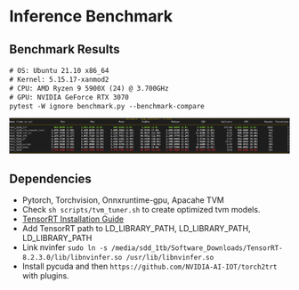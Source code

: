 # Inference Benchmark


## Benchmark Results
```shell script
# OS: Ubuntu 21.10 x86_64 
# Kernel: 5.15.17-xanmod2 
# CPU: AMD Ryzen 9 5900X (24) @ 3.700GHz 
# GPU: NVIDIA GeForce RTX 3070 
pytest -W ignore benchmark.py --benchmark-compare
```
![Benchmark Results](image/infer.png?raw=true)

## Dependencies
* Pytorch, Torchvision, Onnxruntime-gpu, Apacahe TVM
* Check `sh scripts/tvm_tuner.sh` to create optimized tvm models.
* [TensorRT Installation Guide](https://docs.nvidia.com/deeplearning/tensorrt/install-guide/index.html)
* Add TensorRT path to LD_LIBRARY_PATH, LD_LIBRARY_PATH, LD_LIBRARY_PATH
* Link nvinfer `sudo ln -s /media/sdd_1tb/Software_Downloads/TensorRT-8.2.3.0/lib/libnvinfer.so /usr/lib/libnvinfer.so`
* Install pycuda and then `https://github.com/NVIDIA-AI-IOT/torch2trt` with plugins.